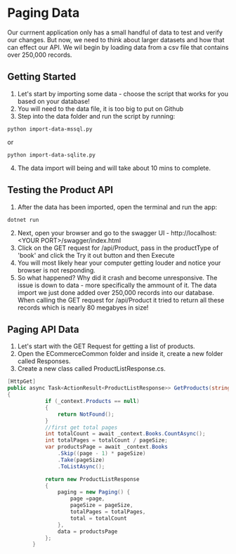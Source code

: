 # Paging Data

Our currnent application only has a small handful of data to test and verify our changes. But now, we need to think about larger datasets and how that can effect our API. We wil begin by loading data from a csv file that contains over 250,000 records. 


## Getting Started

1. Let's start by importing some data - choose the script that works for you based on your database!
2. You will need to the data file, it is too big to put on Github
3. Step into the data folder and run the script by running:
```shell
python import-data-mssql.py
```
or
```shell
python import-data-sqlite.py
```
4. The data import will being and will take about 10 mins to complete. 

## Testing the Product API

1. After the data has been imported, open the terminal and run the app:
```shell
dotnet run
```
2. Next, open your browser and go to the swagger UI - http://localhost:&lt;YOUR PORT&gt;/swagger/index.html
3. Click on the GET request for /api/Product, pass in the productType of 'book' and click the Try it out button and then Execute
4. You will most likely hear your computer getting louder and notice your browser is not responding.
5. So what happened? Why did it crash and become unresponsive. The issue is down to data - more specifically the ammount of it. The data import we just done added over 250,000 records into our database. When calling the GET request for /api/Product it tried to return all these records which is nearly 80 megabyes in size!

## Paging API Data

1. Let's start with the GET Request for getting a list of products. 
2. Open the ECommerceCommon folder and inside it, create a new folder called Responses. 
3. Create a new class called ProductListResponse.cs. 


```c#
[HttpGet]
public async Task<ActionResult<ProductListResponse>> GetProducts(string? category, int page = 1, int pageSize = 20)
{
            if (_context.Products == null)
            {
                return NotFound();
            }
            //first get total pages
            int totalCount = await _context.Books.CountAsync();
            int totalPages = totalCount / pageSize;
            var productsPage = await _context.Books
                .Skip((page - 1) * pageSize)
                .Take(pageSize)
                .ToListAsync();

            return new ProductListResponse
            {
                paging = new Paging() {
                    page =page,
                    pageSize = pageSize,
                    totalPages = totalPages,
                    total = totalCount
                },
                data = productsPage
            };
        }
```